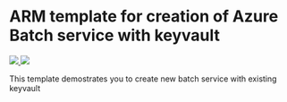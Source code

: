 # ARM template for creation of Azure Batch service with keyvault

<a href="https://portal.azure.com/#create/Microsoft.Template/uri/https%3A%2F%2Fraw.githubusercontent.com%2Fmanishshar%2Farm-azure-batch-keyvault%2Fmaster%2Fazuredeploy.json" target="_blank">
    <img src="http://azuredeploy.net/deploybutton.png"/>
</a>
<a href="http://armviz.io/#/?load=https%3A%2F%2Fraw.githubusercontent.com%2Fmanishshar%2Farm-azure-batch-keyvault%2Fmaster%2Fazuredeploy.json" target="_blank">
    <img src="http://armviz.io/visualizebutton.png"/>
</a>

This template demostrates you to create new batch service with existing keyvault

